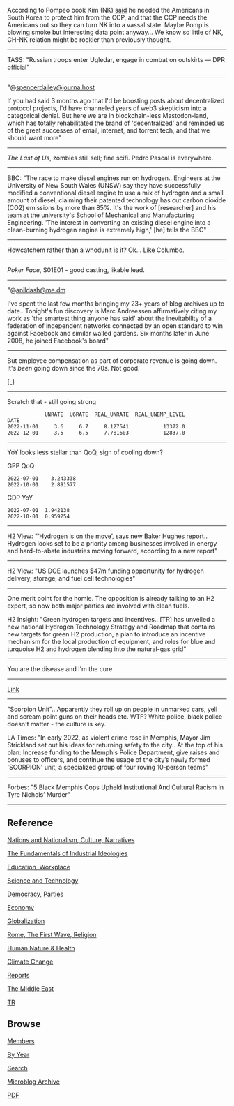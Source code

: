 
According to Pompeo book Kim (NK) [said](https://www.arabnews.com/node/2238426/world) 
he needed the Americans in South Korea to protect him from the CCP,
and that the CCP needs the Americans out so they can turn NK into a
vassal state. Maybe Pomp is blowing smoke but interesting data
point anyway... We know so little of NK, CH-NK relation might be
rockier than previously thought. 

---

TASS: "Russian troops enter Ugledar, engage in combat on outskirts —
DPR official"

---

"@spencerdailey@journa.host

If you had said 3 months ago that I'd be boosting posts about
decentralized protocol projects, I'd have channeled years of web3
skepticism into a categorical denial. But here we are in
blockchain-less Mastodon-land, which has totally rehabilitated the
brand of 'decentralized' and reminded us of the great successes of
email, internet, and torrent tech, and that we should want more"

---

*The Last of Us*, zombies still sell; fine scifi. Pedro Pascal is
everywhere.

---

BBC: "The race to make diesel engines run on hydrogen.. Engineers at
the University of New South Wales (UNSW) say they have successfully
modified a conventional diesel engine to use a mix of hydrogen and a
small amount of diesel, claiming their patented technology has cut
carbon dioxide (CO2) emissions by more than 85%. It's the work of
[researcher] and his team at the university's School of Mechanical and
Manufacturing Engineering. 'The interest in converting an existing
diesel engine into a clean-burning hydrogen engine is extremely high,'
[he] tells the BBC"

---

Howcatchem rather than a whodunit is it? Ok... Like Columbo.

---

*Poker Face*, S01E01 - good casting, likable lead. 

---

"@anildash@me.dm

I've spent the last few months bringing my 23+ years of blog archives
up to date.. Tonight's fun discovery is Marc Andreessen affirmatively
citing my work as 'the smartest thing anyone has said' about the
inevitability of a federation of independent networks connected by an
open standard to win against Facebook and similar walled gardens. Six
months later in June 2008, he joined Facebook's board"

---

But employee compensation as part of corporate revenue is going
down. It's *been* going down since the 70s. Not good.

[[-]](2019/05/stats.html#compprof)

---

Scratch that - still going strong


```text
            UNRATE  U6RATE  REAL_UNRATE  REAL_UNEMP_LEVEL
DATE                                                     
2022-11-01     3.6     6.7     8.127541           13372.0
2022-12-01     3.5     6.5     7.781603           12837.0
```

---

YoY looks less stellar than QoQ, sign of cooling down?

GPP QoQ

```
2022-07-01    3.243338
2022-10-01    2.891577
```

GDP YoY

```
2022-07-01  1.942138
2022-10-01  0.959254
```

---

H2 View: "‘Hydrogen is on the move’, says new Baker Hughes
report.. Hydrogen looks set to be a priority among businesses involved
in energy and hard-to-abate industries moving forward, according to a
new report"

---

H2 View: "US DOE launches $47m funding opportunity for hydrogen
delivery, storage, and fuel cell technologies"

---

One merit point for the homie. The opposition is already talking to an
H2 expert, so now both major parties are involved with clean fuels.

H2 Insight: "Green hydrogen targets and incentives.. [TR] has unveiled
a new national Hydrogen Technology Strategy and Roadmap that contains
new targets for green H2 production, a plan to introduce an incentive
mechanism for the local production of equipment, and roles for blue
and turquoise H2 and hydrogen blending into the natural-gas grid"

---

You are the disease and I'm the cure

---

[Link](https://drive.google.com/uc?export=view&id=1GRGYbf3ekBkN13gQZqH6o5MVU6V78jBW)

---

"Scorpion Unit".. Apparently they roll up on people in unmarked cars,
yell and scream point guns on their heads etc. WTF? White police,
black police doesn't matter - the culture is key.

LA Times: "In early 2022, as violent crime rose in Memphis, Mayor Jim
Strickland set out his ideas for returning safety to the city.. At the
top of his plan: Increase funding to the Memphis Police Department,
give raises and bonuses to officers, and continue the usage of the
city’s newly formed 'SCORPION' unit, a specialized group of four
roving 10-person teams"

---

Forbes: "5 Black Memphis Cops Upheld Institutional And Cultural Racism
In Tyre Nichols’ Murder"

---

## Reference

[Nations and Nationalism, Culture, Narratives](2013/02/nations-and-nationalism.html)

[The Fundamentals of Industrial Ideologies](2011/04/fundamentals-of-industrial-ideologies.html)

[Education, Workplace](2017/09/education-workplace.html)

[Science and Technology](2018/09/science-technology.html)

[Democracy, Parties](2016/11/democracy.html)

[Economy](2018/05/economy.html)

[Globalization](2018/09/globalization.html)

[Rome, The First Wave, Religion](2017/12/rome.html)

[Human Nature & Health](2020/07/human-nature.html)

[Climate Change](2018/12/climate.html)

[Reports](2019/05/reports.html)

[The Middle East](2019/07/middleeast.html)

[TR](../tr)

## Browse

[Members](2022/08/members.html)

[By Year](years.html)

[Search](search.html)

[Microblog Archive](mbl/index.html)

[PDF](https://drive.google.com/uc?export=view&id=1FSi-1MnqXVq_PVTEXzzflwN8-7h92N_R)

